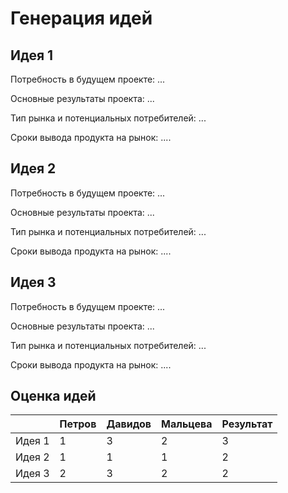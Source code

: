 # Генерация идей
## **Идея 1**
Потребность в будущем проекте: ...

Основные результаты проекта: ...

Тип рынка и потенциальных потребителей: ...

Сроки вывода продукта на рынок: ....
## Идея 2
Потребность в будущем проекте: ...

Основные результаты проекта: ...

Тип рынка и потенциальных потребителей: ...

Сроки вывода продукта на рынок: ....
## Идея 3
Потребность в будущем проекте: ...

Основные результаты проекта: ...

Тип рынка и потенциальных потребителей: ...

Сроки вывода продукта на рынок: ....
## Оценка идей

|        | Петров | Давидов | Мальцева     | Результат |
| ------ | ------ | ------- | ------------ | --------- |
| Идея 1 | 1      | 3       | 2            | 3         |
| Идея 2 | 1      | 1       | 1            | 2         |
| Идея 3 | 2      | 3       | 2            | 2         |

